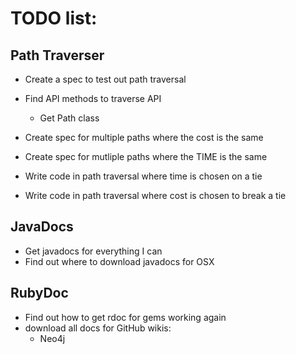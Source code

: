 TODO list:
==========

Path Traverser
--------------

 - Create a spec to test out path traversal
 - Find API methods to traverse API
    - Get Path class

 - Create spec for multiple paths where the cost is the same
 - Create spec for mutliple paths where the TIME is the same
 - Write code in path traversal where time is chosen on a tie
 - Write code in path traversal where cost is chosen to break a tie


JavaDocs
--------

  - Get javadocs for everything I can
  - Find out where to download javadocs for OSX


RubyDoc
-------

  - Find out how to get rdoc for gems working again
  - download all docs for GitHub wikis:
    - Neo4j



